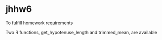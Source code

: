 # jhhw6
To fulfill homework requirements

Two R functions, get_hypotenuse_length and trimmed_mean, are available
